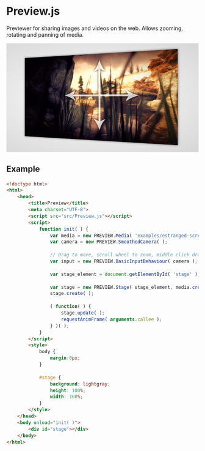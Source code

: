 Preview.js
==========

Previewer for sharing images and videos on the web. Allows zooming, rotating and panning of media.

![Preview.js... preview.](screenshot.png)

Example
-------

```html
<!doctype html>
<html>
	<head>
		<title>Preview</title>
		<meta charset="UTF-8">
		<script src="src/Preview.js"></script>
		<script>
			function init( ) {
				var media = new PREVIEW.Media( 'examples/estranged-screenshot.jpg' );
				var camera = new PREVIEW.SmoothedCamera( );
				
				// Drag to move, scroll wheel to zoom, middle click drag to rotate, esc to reset
				var input = new PREVIEW.BasicInputBehaviour( camera );
				
				var stage_element = document.getElementById( 'stage' );
				
				var stage = new PREVIEW.Stage( stage_element, media.create( ), camera );
				stage.create( );
				
				( function( ) {
					stage.update( );
					requestAnimFrame( arguments.callee );
				} )( );
			}
		</script>
		<style>
			body {
				margin:0px;
			}
		
			#stage {
				background: lightgray;
				height: 100%;
				width: 100%;
			}
		</style>
	</head>
	<body onload="init( )">
		<div id="stage"></div>
	</body>
</html>
```
